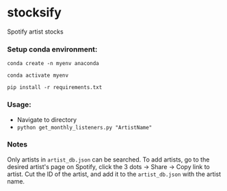 # stocksify
Spotify artist stocks

### Setup conda environment:
`conda create -n myenv anaconda`

`conda activate myenv`

`pip install -r requirements.txt`

### Usage:
- Navigate to directory
- `python get_monthly_listeners.py "ArtistName"`

### Notes

Only artists in `artist_db.json` can be searched. To add artists, go to the desired artist's page on Spotify, click the 3 dots -> Share -> Copy link to artist. Cut the ID of the artist, and add it to the `artist_db.json` with the artist name.
